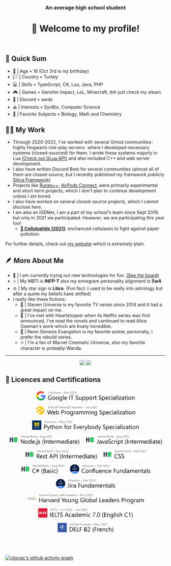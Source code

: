 <div align="center">
  <h3>An average high school student</h3>
  <h1>👋 Welcome to my profile!</h1>
</div><br>


## 🎈 Quick Sum

- 🎂 | Age • 18 (Oct 3rd is my birthday)
- 🏳️ | Country • Turkey
- 💻 | Skills • TypeScript, C#, Lua, Java, PHP
- 🎮 | Games • Genshin Impact, LoL, Minecraft, tbh just check my steam
- 📧 | Discord • sards
- ⛪ | Interests • SynBio, Computer Science
- 🥽 | Favorite Subjects • Biology, Math and Chemistry

## 🧑‍💻 My Work

- Through 2020-2022, I've worked with several Gmod communities-highly Hogwarts role-play servers- where I developed necessary systems (closed-sourced) for them. I wrote these systems majorly in Lua [(Check out GLua API)](https://wiki.facepunch.com/gmod/) and also included C++ and web server development. 
- I also have written Discord Bots for several communities (almost all of them are closed-source, but I recently published my framework publicly [Silica Framework](https://github.com/cborac/Silica-Framework))
- Projects like [Runes++](https://github.com/cborac/Runes-plus-plus), [AirPods Connect](https://github.com/cborac/AirPods-Connect), were primarily experimental and short-term projects, which I don't plan to continue development unless I am bored.
- I also have worked on several closed-source projects, which I cannot disclose here.
- I am also an iGEMer, I am a part of my school's team since Sept 2019; but only in 2021 we participated. However, we are participating this year too!
  - **[🥈 Cellulophile (2021)](https://2021.igem.org/Team:Saint_Joseph)**: enchanced cellulases to fight against paper pollution: 

For further details, check out [my website](https://boraciner-is.me)-which is *extremely* plain.

## 🪶 More About Me

- 🎨 | I am currently trying out new technologies for fun. [(See the board)](https://cbora.notion.site/2d61574b2acd466593d3935bf3120574?v=8a8c6f2edc774f3297b151e868404339)
- ⭐ | My MBTI is **INFP-T** also my ennegram personality alignment is **5w4**.
- ♎ | My star sign is **Libra**. (Fun fact: I used to be really into astrology but after a quote my beliefs have shifted)
- I really like these fictions:
  - 🌸 | Steven Universe is my favorite TV series since 2014 and it had a great impact on me.
  - 🍂 | I've met with Heartstopper when its Netflix series was first announced, I've read the novels and continued to read Alice Oseman's work-which are truely incredible.
  - 🤖 | Neon Genesis Evangelion is my favorite anime; personally, I prefer the rebuild series.
  - 🔥 | I'm a fan of Marvel Cinematic Universe, also my favorite character is probably Wanda.
<hr>

<p align="center">
  <a>
  <img height="160em" src="https://github-readme-stats-eight-theta.vercel.app/api?username=cborac&show_icons=true&theme=slateorange&include_all_commits=true&title_color=faa627&icon_color=faa627&text_color=ffffff&bg_color=36393f00">
  <img height="160em" src="https://github-readme-stats-eight-theta.vercel.app/api/top-langs/?username=cborac&layout=compact&langs_count=8&title_color=faa627&icon_color=faa627&text_color=ffffff&bg_color=36393f00">
  </a>
</p>

## 🪪 Licences and Certifications
<p align="center">
  <a href="https://www.coursera.org/account/accomplishments/specialization/certificate/G7C7CWQBR7MV"><img height="43em" src="assets/googleit.png"></a>
  <a href="https://gelecegiyazanlar.turkcell.com.tr/kisi/belge/sardonyx/Web%20Programlama/402"><img height="43em" src="assets/turkweb.png"></a>
  <a href="https://www.coursera.org/account/accomplishments/specialization/certificate/RFCXYGQTGN8G"><img height="43em" src="assets/umpython.png"></a>
  <a href="https://www.hackerrank.com/certificates/18aebbf16c4f"><img height="43em" src="assets/hrnode.png"></a>
  <a href="https://www.hackerrank.com/certificates/462b69c7ca07"><img height="43em" src="assets/hrjs.png"></a>
  <a href="https://www.hackerrank.com/certificates/f93379b904ab"><img height="43em" src="assets/hrrest.png"></a>
  <a href="https://www.hackerrank.com/certificates/c40deb19dc1b"><img height="43em" src="assets/hrcss.png"></a>
  <a href="https://www.hackerrank.com/certificates/abf454be3ba2"><img height="43em" src="assets/hrcs.png"></a>
  <a href="https://university.atlassian.com/student/award/MwfrfPjMMq4YTv7pv2uNszkE"><img height="43em" src="assets/confluence.png"></a>
  <a href="https://university.atlassian.com/student/award/yrqTrqZbessttkMGhDXtVNSN"><img height="43em" src="assets/jira.png"></a>
  <br>
  <a><img height="43em" src="assets/HPYL.png"></a>
  <br>
  <a><img height="43em" src="assets/ielts.png"></a>
  <a><img height="43em" src="assets/delf.png"></a>
</p>

<br>
<br>

[![cborac's github activity graph](https://github-readme-activity-graph.vercel.app/graph?username=cborac&theme=github-compact&area=true&hide_title=true&height=300)](https://github.com/cborac)
